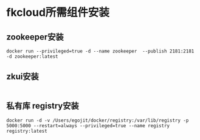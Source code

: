 # fkcloud所需组件安装
## zookeeper安装
```jshelllanguage
docker run --privileged=true -d --name zookeeper  --publish 2181:2181  -d zookeeper:latest
```
## zkui安装
```jshelllanguage

```

## 私有库 registry安装
```jshelllanguage
docker run -d -v /Users/egojit/docker/registry:/var/lib/registry -p 5000:5000 --restart=always --privileged=true --name registry registry:latest
```
